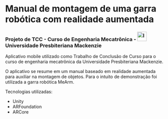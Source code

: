 # Manual de montagem de uma garra robótica com realidade aumentada
<h3>Projeto de  TCC - Curso de Engenharia Mecatrônica - <img height="30" alt="Imagem" color="red" draggable="true" src="https://www.mackenzie.br/fileadmin/CONFIGURACOES/DEFAULT_21/Resources/Public/Template/img/logo/mackenzie_w.svg" class="css-9pa8cd"> Universidade Presbiteriana Mackenzie </h3>

Aplicativo mobile utilizado como Trabalho de Conclusão de Curso para o curso de engenharia mecatrônica da Universidade Presbiteriana Mackenzie.

O aplicativo se resume em um manual baseado em realidade aumentada para auxiliar na montagem de objetos. Para o intuito de demonstração foi utilizada a garra robótica MeArm.

Tecnologias utilizadas:
- Unity
- ARFoundation
- ARCore
